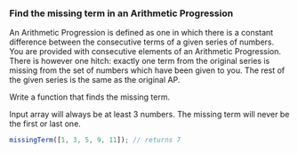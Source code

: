 ### Find the missing term in an Arithmetic Progression

An Arithmetic Progression is defined as one in which there is a constant difference between the consecutive terms of a given series of numbers. You are provided with consecutive elements of an Arithmetic Progression. There is however one hitch: exactly one term from the original series is missing from the set of numbers which have been given to you. The rest of the given series is the same as the original AP. 

Write a function that finds the missing term.

Input array will always be at least 3 numbers. The missing term will never be the first or last one.

```javascript
missingTerm([1, 3, 5, 9, 11]); // returns 7
```
